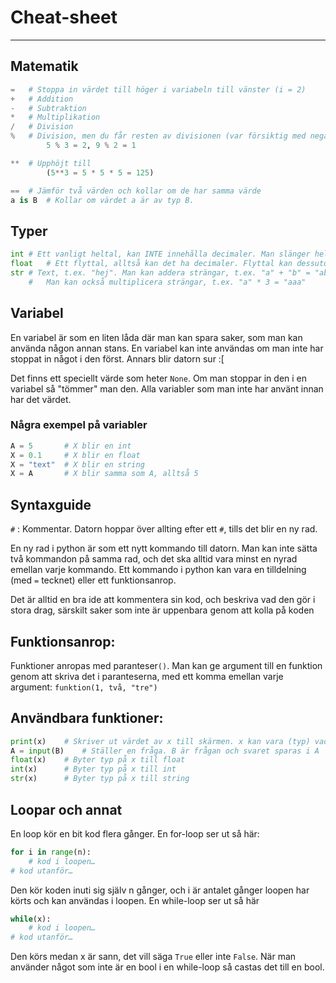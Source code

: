 # Cheat-sheet
-------------------------------------
## Matematik
```python
=	# Stoppa in värdet till höger i variabeln till vänster (i = 2)
+	# Addition
-	# Subtraktion
*	# Multiplikation
/	# Division
%	# Division, men du får resten av divisionen (var försiktig med negativa tal)
		5 % 3 = 2, 9 % 2 = 1

**	# Upphöjt till 
		(5**3 = 5 * 5 * 5 = 125)

==	# Jämför två värden och kollar om de har samma värde
a is B	# Kollar om värdet a är av typ B.
```
## Typer	
```python
int	# Ett vanligt heltal, kan INTE innehålla decimaler. Man slänger helt enkelt bort allt efter kommat
float	# Ett flyttal, alltså kan det ha decimaler. Flyttal kan dessutom vara oändliga eller NaN (inte ett tal alls)
str	# Text, t.ex. "hej". Man kan addera strängar, t.ex. "a" + "b" = "ab".
	#	Man kan också multiplicera strängar, t.ex. "a" * 3 = "aaa"
```
## Variabel
En variabel är som en liten låda där man kan spara saker, som man kan använda någon annan stans. En variabel kan inte användas om man inte har stoppat in något i den först. Annars blir datorn sur :[

Det finns ett speciellt värde som heter `None`. Om man stoppar in den i en variabel så "tömmer" man den. Alla variabler som man inte har använt innan har det värdet.

### Några exempel på variabler
```python
A = 5		# X blir en int
X = 0.1		# X blir en float
X = "text"	# X blir en string
X = A		# X blir samma som A, alltså 5
```

## Syntaxguide
`#` : Kommentar. Datorn hoppar över allting efter ett `#`, tills det blir en ny rad.

En ny rad i python är som ett nytt kommando till datorn. Man kan inte sätta två kommandon på samma rad, och det ska alltid vara minst en nyrad emellan varje kommando. Ett kommando i python kan vara en tilldelning (med `=` tecknet) eller ett funktionsanrop.

Det är alltid en bra ide att kommentera sin kod, och beskriva vad den gör i stora drag, särskilt saker som inte är uppenbara genom att kolla på koden

## Funktionsanrop:
Funktioner anropas med paranteser`()`. Man kan ge argument till en funktion genom att skriva det i paranteserna, med ett komma emellan varje argument:
`funktion(1, två, "tre")`

## Användbara funktioner:
```python
print(x)	# Skriver ut värdet av x till skärmen. x kan vara (typ) vad som helst
A = input(B)	# Ställer en fråga. B är frågan och svaret sparas i A
float(x)	# Byter typ på x till float
int(x)		# Byter typ på x till int
str(x)		# Byter typ på x till string
```
## Loopar och annat
En loop kör en bit kod flera gånger. En for-loop ser ut så här: 

```python
for i in range(n):
    # kod i loopen…
# kod utanför… 
```

Den kör koden inuti sig själv n gånger, och i är antalet gånger loopen har körts och kan användas i loopen.
En while-loop ser ut så här

```python
while(x):
    # kod i loopen…
# kod utanför… 
```

Den körs medan x är sann, det vill säga `True` eller inte `False`. När man använder något som inte är en bool i en while-loop så castas det till en bool.
